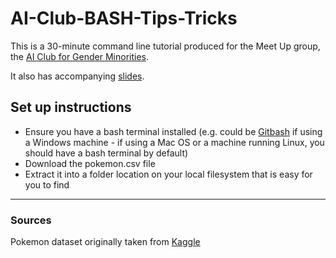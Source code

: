 # AI-Club-BASH-Tips-Tricks

This is a 30-minute command line tutorial produced for the Meet Up group, the [AI Club for Gender Minorities](https://www.meetup.com/ai-club/events/262441143/).

It also has accompanying [slides](https://docs.google.com/presentation/d/1LouUtvsGt6gTE8GnSLFyFCXImih5Dj4Y739G-KTRO3A/edit?usp=sharing).

## Set up instructions
 
 - Ensure you have a bash terminal installed (e.g. could be [Gitbash](https://gitforwindows.org/) if using a Windows machine - if using a Mac OS or a machine running Linux, you should have a bash terminal by default)
 - Download the pokemon.csv file
 - Extract it into a folder location on your local filesystem that is easy for you to find


--------------------
### Sources

Pokemon dataset originally taken from [Kaggle](https://www.kaggle.com/abcsds/pokemon/)
